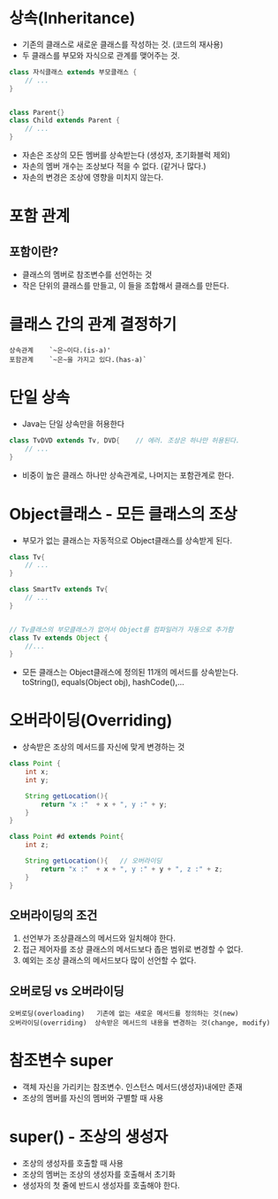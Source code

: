 # 상속(Inheritance)

- 기존의 클래스로 새로운 클래스를 작성하는 것. (코드의 재사용)
- 두 클래스를 부모와 자식으로 관계를 맺어주는 것.

```java
class 자식클래스 extends 부모클래스 {
    // ...
}


class Parent{}
class Child extends Parent {
    // ...
}
```

- 자손은 조상의 모든 멤버를 상속받는다 (생성자, 초기화블럭 제외)
- 자손의 멤버 개수는 조상보다 적을 수 없다. (같거나 많다.)
- 자손의 변경은 조상에 영향을 미치지 않는다.

# 포함 관계

## 포함이란?
- 클래스의 멤버로 참조변수를 선언하는 것
- 작은 단위의 클래스를 만들고, 이 들을 조합해서 클래스를 만든다.

# 클래스 간의 관계 결정하기

    상속관계    `~은~이다.(is-a)'
    포함관계    `~은~을 가지고 있다.(has-a)`

# 단일 상속
- Java는 단일 상속만을 허용한다

```java
class TvDVD extends Tv, DVD{    // 에러. 조상은 하나만 허용된다.
    // ...
}
```

- 비중이 높은 클래스 하나만 상속관계로, 나머지는 포함관계로 한다. 

# Object클래스 - 모든 클래스의 조상
- 부모가 없는 클래스는 자동적으로 Object클래스를 상속받게 된다.

```java
class Tv{
    // ...
}

class SmartTv extends Tv{
    // ...
}


// Tv클래스의 부모클래스가 없어서 Object를 컴파일러가 자동으로 추가함
class Tv extends Object {
    //...
}
```
- 모든 클래스는 Object클래스에 정의된 11개의 메서드를 상속받는다.<br>
toString(), equals(Object obj), hashCode(),...

# 오버라이딩(Overriding)
- 상속받은 조상의 메서드를 자신에 맞게 변경하는 것

```java
class Point {
    int x;
    int y;

    String getLocation(){
        return "x :"  + x + ", y :" + y;
    }
}

class Point #d extends Point{
    int z;

    String getLocation(){   // 오버라이딩
        return "x :"  + x + ", y :" + y + ", z :" + z;
    }
}
```

## 오버라이딩의 조건
1. 선언부가 조상클래스의 메서드와 일치해야 한다.
2. 접근 제어자를 조상 클래스의 메서드보다 좁은 범위로 변경할 수 없다.
3. 예외는 조상 클래스의 메서드보다 많이 선언할 수 없다.

## 오버로딩 vs 오버라이딩

    오버로딩(overloading)   기존에 없는 새로운 메서드를 정의하는 것(new)
    오버라이딩(overriding)  상속받은 메서드의 내용을 변경하는 것(change, modify)

# 참조변수 super
- 객체 자신을 가리키는 참조변수. 인스턴스 메서드(생성자)내에만 존재
- 조상의 멤버를 자신의 멤버와 구별할 때 사용

# super() - 조상의 생성자
- 조상의 생성자를 호출할 때 사용
- 조상의 멤버는 조상의 생성자를 호출해서 초기화
- 생성자의 첫 줄에 반드시 생성자를 호출해야 한다.